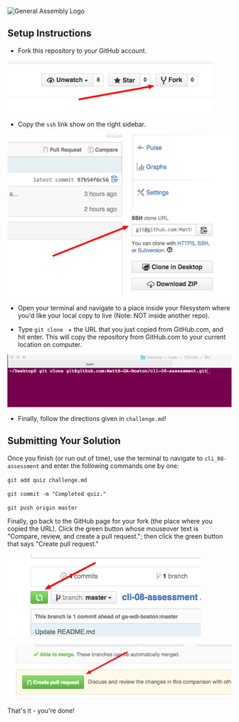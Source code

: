 ![General Assembly Logo](http://i.imgur.com/ke8USTq.png)

## Setup Instructions
- Fork this repository to your GitHub account.

![GitHub Fork Screenshot](images/fork.png)

- Copy the `ssh` link show on the right sidebar.

![ssh Clone Link Screenshot](images/ssh_clone.png)

- Open your terminal and navigate to a place inside your filesystem where you'd like your local copy to live (Note: NOT inside another repo).

- Type `git clone ` + the URL that you just copied from GitHub.com, and hit enter. This will copy the repository from GitHub.com to your current location on computer.

![Git Clone Terminal Screenshot](images/command_line.png)

- Finally, follow the directions given in `challenge.md`!

## Submitting Your Solution

Once you finish (or run out of time), use the terminal to navigate to `cli_08-assessment` and enter the following commands one by one:

 `git add quiz challenge.md`

 `git commit -m "Completed quiz."`

 `git push origin master`

Finally, go back to the GitHub page for your fork (the place where you copied the URL). Click the green button whose mouseover text is "Compare, review, and create a pull request."; then click the green button that says "Create pull request."

![Compare](images/compare.png)

![Create Pull Request](images/create_pr.png)

That's it - you're done!

